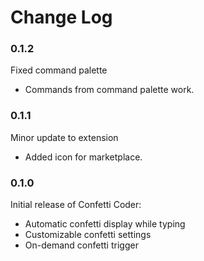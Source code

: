 # Change Log

### 0.1.2

Fixed command palette

- Commands from command palette work.

### 0.1.1

Minor update to extension

- Added icon for marketplace.

### 0.1.0

Initial release of Confetti Coder:

- Automatic confetti display while typing
- Customizable confetti settings
- On-demand confetti trigger
